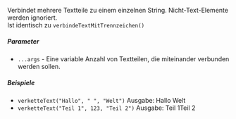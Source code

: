 Verbindet mehrere Textteile zu einem einzelnen String. Nicht-Text-Elemente werden ignoriert.  
Ist identisch zu `verbindeTextMitTrennzeichen()`

##### Parameter
* `...args` - Eine variable Anzahl von Textteilen, die miteinander verbunden werden sollen.

##### Beispiele
* `verketteText("Hallo", " ", "Welt")` Ausgabe: Hallo Welt
* `verketteText("Teil 1", 123, "Teil 2")` Ausgabe: Teil 1Teil 2 
